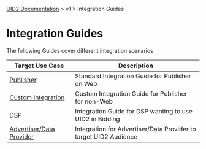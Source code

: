 [UID2 Documentation](../../README.md) > v1 > Integration Guides

# Integration Guides

The following Guides cover different integration scenarios

| Target Use Case | Description |
| --- | --- |
| [Publisher](./publisher-client-side.md) | Standard Integration Guide for Publisher on Web |
| [Custom Integration](./custom-publisher-integration.md) | Custom Integration Guide for Publisher for non-Web |
| [DSP](./dsp-guide.md) | Integration Guide for DSP wanting to use UID2 in Bidding |
| [Advertiser/Data Provider](./advertiser-dataprovider-guide.md) | Integration for Advertiser/Data Provider to target UID2 Audience |


